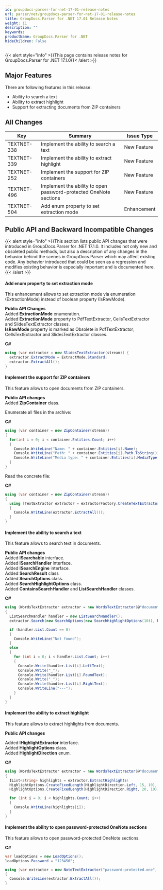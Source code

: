 ```yaml
---
id: groupdocs-parser-for-net-17-01-release-notes
url: parser/net/groupdocs-parser-for-net-17-01-release-notes
title: GroupDocs.Parser for .NET 17.01 Release Notes
weight: 11
description: ""
keywords: 
productName: GroupDocs.Parser for .NET
hideChildren: False
---
```

{{< alert style="info" >}}This page contains release notes for GroupDocs.Parser for .NET 17.1.0{{< /alert >}}

## Major Features

There are following features in this release:

*   Ability to search a text
*   Ability to extract highlight
*   Support for extracting documents from ZIP containers

## All Changes

| Key | Summary | Issue Type |
| --- | --- | --- |
| TEXTNET-338 | Implement the ability to search a text | New Feature |
| TEXTNET-339 | Implement the ability to extract highlight | New Feature |
| TEXTNET-252 | Implement the support for ZIP containers | New Feature |
| TEXTNET-496 | Implement the ability to open password-protected OneNote sections | New Feature |
| TEXTNET-504 | Add enum property to set extraction mode | Enhancement |

## Public API and Backward Incompatible Changes

{{< alert style="info" >}}This section lists public API changes that were introduced in GroupDocs.Parser for .NET 17.1.0. It includes not only new and obsoleted public methods, but also a description of any changes in the behavior behind the scenes in GroupDocs.Parser which may affect existing code. Any behavior introduced that could be seen as a regression and modifies existing behavior is especially important and is documented here.{{< /alert >}}

#### Add enum property to set extraction mode

This enhancement allows to set extraction mode via enumeration (ExtractionMode) instead of boolean property (IsRawMode).

**Public API Changes**  
Added **ExtractionMode** enumeration.  
Added **ExtractionMode** property to PdfTextExtractor, CellsTextExtractor and SlidesTextExtractor classes.  
**IsRawMode** property is marked as Obsolete in PdfTextExtractor, CellsTextExtractor and SlidesTextExtractor classes.

**C#**

```csharp
using (var extractor = new SlidesTextExtractor(stream)) {
  extractor.ExtractMode = ExtractMode.Standard;
  extractor.ExtractAll();
}

```

#### Implement the support for ZIP containers

This feature allows to open documents from ZIP containers.

**Public API changes**  
Added **ZipContainer** class.

Enumerate all files in the archive:

**C#**

```csharp
using (var container = new ZipContainer(stream))
{
  for(int i = 0; i < container.Entities.Count; i++)
  {
    Console.WriteLine("Name: " + container.Entities[i].Name);
    Console.WriteLine("Path: " + container.Entities[i].Path.ToString());
    Console.WriteLine("Media type: " + container.Entities[i].MediaType);
  }
}

```

Read the concrete file:

**C#**

```csharp
using (var container = new ZipContainer(stream))
{
  using (TextExtractor extractor = extractorFactory.CreateTextExtractor(container.Entities[index].OpenStream())
  {
    Console.WriteLine(extractor.ExtractAll());
  }
}

```

#### Implement the ability to search a text

This feature allows to search text in documents.

**Public API changes**  
Added **ISearchable** interface.  
Added **ISearchHandler** interface.  
Added **ISearchEngine** interface.  
Added **SearchResult** class  
Added **SearchOptions** class.  
Added **SearchHighlightOptions** class.  
Added **ContainsSearchHandler** and **ListSearchHandler** classes.

**C#**

```csharp
using (WordsTextExtractor extractor = new WordsTextExtractor(@"document.docx"))
{
  ListSearchHandler handler = new ListSearchHandler();
  extractor.Search(new SearchOptions(new SearchHighlightOptions(10)), handler, null, new string[] { "test text", "keyword" });

  if (handler.List.Count == 0)
  {
    Console.WriteLine("Not found");
  }
  else
  {
    for (int i = 0; i < handler.List.Count; i++)
    {
      Console.Write(handler.List[i].LeftText);
      Console.Write("_");
      Console.Write(handler.List[i].FoundText);
      Console.Write("_");
      Console.Write(handler.List[i].RightText);
      Console.WriteLine("---");
    }
  }
}
```

#### Implement the ability to extract highlight

This feature allows to extract highlights from documents.

**Public API changes**

Added **IHighlightExtractor** interface.  
Added **HighlightOptions** class.  
Added **HighlightDirection** enum.

**C#**

```csharp
using (WordsTextExtractor extractor = new WordsTextExtractor(@"document.docx"))
{
  IList<string> highlights = extractor.ExtractHighlights(
  HighlightOptions.CreateFixedLength(HighlightDirection.Left, 15, 10),
  HighlightOptions.CreateFixedLength(HighlightDirection.Right, 20, 10));

  for (int i = 0; i < highlights.Count; i++)
  {
    Console.WriteLine(highlights[i]);
  }
}
```

#### Implement the ability to open password-protected OneNote sections

This feature allows to open password-protected OneNote sections.

**C#**

```csharp
var loadOptions = new LoadOptions();
loadOptions.Password = "123456";

using (var extractor = new NoteTextExtractor("password-protected.one", loadOptions))
{
  Console.WriteLine(extractor.ExtractAll());
}
```
